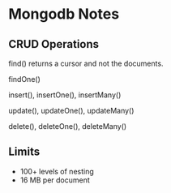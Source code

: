 # Mongodb Notes

## CRUD Operations

find() returns a cursor and not the documents.

findOne()

insert(), insertOne(), insertMany()

update(), updateOne(), updateMany()

delete(), deleteOne(), deleteMany()

## Limits

* 100+ levels of nesting
* 16 MB per document

